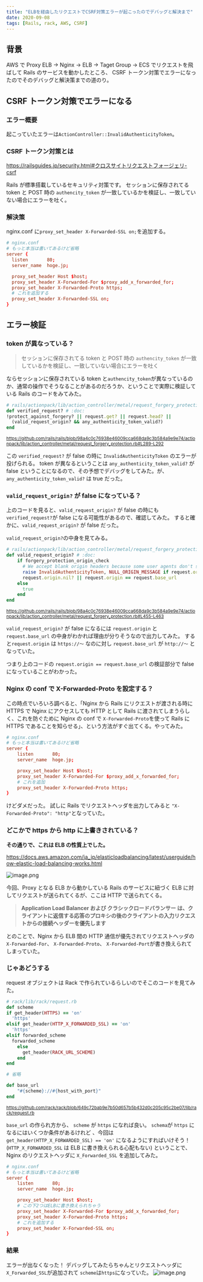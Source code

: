 ```yaml
---
title: "ELBを経由したリクエストでCSRF対策エラーが起こったのでデバッグと解決まで"
date: 2020-09-08
tags: [Rails, rack, AWS, CSRF]
---
```


## 背景

AWS で Proxy ELB -> Nginx -> ELB -> Taget Group -> ECS でリクエストを飛ばして Rails のサービスを動かしたところ、 CSRF トークン対策でエラーになったのでそのデバッグと解決策までの道のり。

## CSRF トークン対策でエラーになる

### エラー概要

起こっていたエラーは`ActionController::InvalidAuthenticityToken`。

### CSRF トークン対策とは

https://railsguides.jp/security.html#クロスサイトリクエストフォージェリ-csrf

Rails が標準搭載しているセキュリティ対策です。
セッションに保存されてる token と POST 時の `authencity_token` が一致しているかを検証し、一致していない場合にエラーを吐く。

### 解決策

nginx.conf に`proxy_set_header X-Forwarded-SSL on;`を追加する。

```conf
# nginx.conf
# もっと本当は書いてあるけど省略
server {
  listen       80;
  server_name  hoge.jp;

  proxy_set_header Host $host;
  proxy_set_header X-Forwarded-For $proxy_add_x_forwarded_for;
  proxy_set_header X-Forwarded-Proto https;
  # これを追加する
  proxy_set_header X-Forwarded-SSL on;
}
```

## エラー検証

### token が異なっている？

> セッションに保存されてる token と POST 時の `authencity_token` が一致しているかを検証し、一致していない場合にエラーを吐く

ならセッションに保存されている token と`authencity_token`が異なっているのか、通常の操作でそうなることがあるのだろうか、ということで実際に検証している Rails のコードをみてみた。

```rb
# rails/actionpack/lib/action_controller/metal/request_forgery_protection.rb
def verified_request? # :doc:
!protect_against_forgery? || request.get? || request.head? ||
  (valid_request_origin? && any_authenticity_token_valid?)
end
```

<small>https://github.com/rails/rails/blob/98a4c0c76938e46009cca668da9c3b584a9e9e74/actionpack/lib/action_controller/metal/request_forgery_protection.rb#L289-L292</small>

この `verified_request?` が false の時に `InvalidAuthenticityToken` のエラーが投げられる。
token が異なるということは `any_authenticity_token_valid?` が false ということになるので、その予想でデバッグをしてみた。が、`any_authenticity_token_valid?` は true だった。

### `valid_request_origin?` が false になっている？

上のコードを見ると、`valid_request_origin?` が false の時にも`verified_request?`が false になる可能性があるので、確認してみた。
すると確かに、`valid_request_origin?` が false だった。

`valid_request_origin?`の中身を見てみる。

```rb
# rails/actionpack/lib/action_controller/metal/request_forgery_protection.rb
def valid_request_origin? # :doc:
    if forgery_protection_origin_check
      # We accept blank origin headers because some user agents don't send it.
      raise InvalidAuthenticityToken, NULL_ORIGIN_MESSAGE if request.origin == "null"
      request.origin.nil? || request.origin == request.base_url
    else
      true
    end
end
```

<small>https://github.com/rails/rails/blob/98a4c0c76938e46009cca668da9c3b584a9e9e74/actionpack/lib/action_controller/metal/request_forgery_protection.rb#L455-L463</small>

`valid_request_origin?` が false になるには `request.origin` と `request.base_url` の中身がわかれば理由が分りそうなので出力してみた。
すると`request.origin` は `https://〜` なのに対し `request.base_url` が `http://〜` となっていた。

つまり上のコードの `request.origin == request.base_url` の検証部分で false になっていることがわかった。

### Nginx の conf で X-Forwarded-Proto を設定する？

この時点でいろいろ調べると、「Nginx から Rails にリクエストが渡される時に HTTPS で Nginx にアクセスしても HTTP として Rails に渡されてしまうらしく、これを防ぐために Nginx の conf で `X-Forwarded-Proto`を使って Rails に HTTPS であることを知らせる」、という方法がすぐ出てくる。やってみた。

```conf
# nginx.conf
# もっと本当は書いてあるけど省略
server {
    listen       80;
    server_name  hoge.jp;

    proxy_set_header Host $host;
    proxy_set_header X-Forwarded-For $proxy_add_x_forwarded_for;
    # これを追加
    proxy_set_header X-Forwarded-Proto https;
}
```

けどダメだった。
試しに Rails でリクエストヘッダを出力してみると `"X-Forwarded-Proto": "http"`となっていた。

### どこかで https から http に上書きされている？

**その通りで、これは ELB の性質上でした。**

https://docs.aws.amazon.com/ja_jp/elasticloadbalancing/latest/userguide/how-elastic-load-balancing-works.html

![image.png](https://qiita-image-store.s3.ap-northeast-1.amazonaws.com/0/533070/e6dc8c38-d663-8177-2025-b61e1d5f881e.png)

今回、Proxy となる ELB から動かしている Rails のサービスに紐づく ELB に対してリクエストが送られてくるが、ここは HTTP で送られてくる。

> <b>Application Load Balancer および クラシックロードバランサー は、クライアントに返信する応答のプロキシの後のクライアントの入力リクエストからの接続ヘッダーを優先します</b>

とのことで、Nginx から ELB 間の HTTP 通信が優先されてリクエストヘッダの `X-Forwarded-For`、 `X-Forwarded-Proto`、 `X-Forwarded-Port`が書き換えられてしまっていた。

### じゃあどうする

request オブジェクトは Rack で作られているらしいのでそこのコードを見てみた。

```rb
# rack/lib/rack/request.rb
def scheme
if get_header(HTTPS) == 'on'
  'https'
elsif get_header(HTTP_X_FORWARDED_SSL) == 'on'
  'https'
elsif forwarded_scheme
  forwarded_scheme
    else
      get_header(RACK_URL_SCHEME)
    end
end

# 省略

def base_url
    "#{scheme}://#{host_with_port}"
end
```

<small>https://github.com/rack/rack/blob/649c72bab9e7b50d657b5b432d0c205c95c2be07/lib/rack/request.rb</small>

`base_url` の作られ方から、 `scheme` が `https` になれば良い。
`schema`が `https` になるにはいくつか条件があるけれど 、今回は`get_header(HTTP_X_FORWARDED_SSL) == 'on'` になるようにすればいけそう！
(`HTTP_X_FORWARDED_SSL` は ELB に書き換えられる心配もない)
ということで、Nginx のリクエストヘッダに `X_Forwarded_SSL` を追加してみた。

```conf
# nginx.conf
# もっと本当は書いてあるけど省略
server {
    listen       80;
    server_name  hoge.jp;

    proxy_set_header Host $host;
    # この下2つはELBに書き換えられちゃう
    proxy_set_header X-Forwarded-For $proxy_add_x_forwarded_for;
    proxy_set_header X-Forwarded-Proto https;
    # これを追加する
    proxy_set_header X-Forwarded-SSL on;
}
```

### 結果

エラーが出なくなった！
デバッグしてみたらちゃんとリクエストヘッダに`X_Forwarded_SSL`が追加されて `scheme`は`https`になっていた。
![image.png](https://qiita-image-store.s3.ap-northeast-1.amazonaws.com/0/533070/0d997d37-5549-4056-f791-4a276b1f0a70.png)
